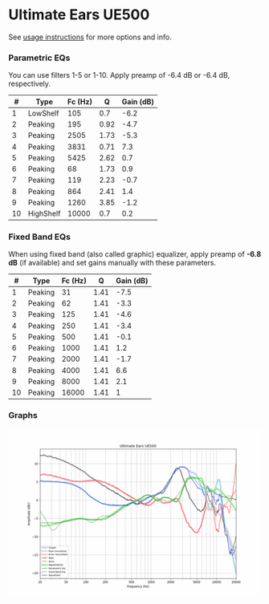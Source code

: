 # Ultimate Ears UE500
See [usage instructions](https://github.com/jaakkopasanen/AutoEq#usage) for more options and info.

### Parametric EQs
You can use filters 1-5 or 1-10. Apply preamp of -6.4 dB or -6.4 dB, respectively.

|   # | Type      |   Fc (Hz) |    Q |   Gain (dB) |
|-----|-----------|-----------|------|-------------|
|   1 | LowShelf  |       105 | 0.7  |        -6.2 |
|   2 | Peaking   |       195 | 0.92 |        -4.7 |
|   3 | Peaking   |      2505 | 1.73 |        -5.3 |
|   4 | Peaking   |      3831 | 0.71 |         7.3 |
|   5 | Peaking   |      5425 | 2.62 |         0.7 |
|   6 | Peaking   |        68 | 1.73 |         0.9 |
|   7 | Peaking   |       119 | 2.23 |        -0.7 |
|   8 | Peaking   |       864 | 2.41 |         1.4 |
|   9 | Peaking   |      1260 | 3.85 |        -1.2 |
|  10 | HighShelf |     10000 | 0.7  |         0.2 |

### Fixed Band EQs
When using fixed band (also called graphic) equalizer, apply preamp of **-6.8 dB** (if available) and set gains manually with these parameters.

|   # | Type    |   Fc (Hz) |    Q |   Gain (dB) |
|-----|---------|-----------|------|-------------|
|   1 | Peaking |        31 | 1.41 |        -7.5 |
|   2 | Peaking |        62 | 1.41 |        -3.3 |
|   3 | Peaking |       125 | 1.41 |        -4.6 |
|   4 | Peaking |       250 | 1.41 |        -3.4 |
|   5 | Peaking |       500 | 1.41 |        -0.1 |
|   6 | Peaking |      1000 | 1.41 |         1.2 |
|   7 | Peaking |      2000 | 1.41 |        -1.7 |
|   8 | Peaking |      4000 | 1.41 |         6.6 |
|   9 | Peaking |      8000 | 1.41 |         2.1 |
|  10 | Peaking |     16000 | 1.41 |         1   |

### Graphs
![](./Ultimate%20Ears%20UE500.png)
